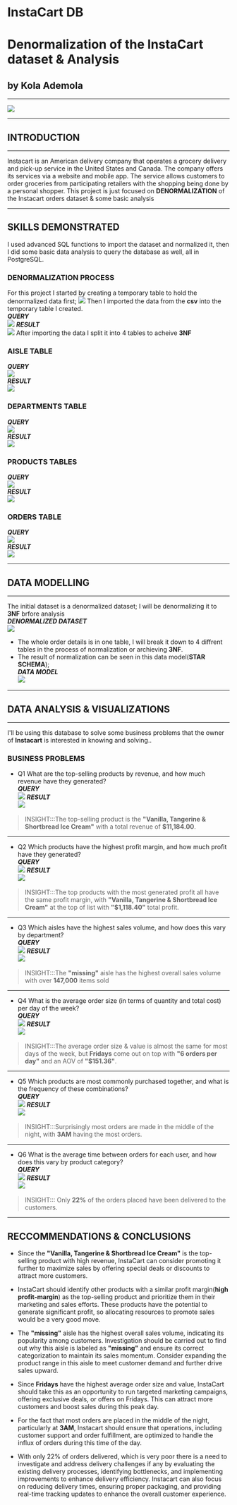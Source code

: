 # InstaCart DB
# Denormalization of the InstaCart dataset &amp; Analysis
## by Kola Ademola
___
![](images/Instacart_Logo.jpg)
___
## INTRODUCTION
___
Instacart is an American delivery company that operates a grocery delivery and pick-up service in the United States and Canada. The company offers its services via a website and mobile app. The service allows customers to order groceries from participating retailers with the shopping being done by a personal shopper. This project is just focused on **DENORMALIZATION** of the Instacart orders dataset & some basic analysis
___
## SKILLS DEMONSTRATED
I used advanced SQL functions to import the dataset and normalized it, then I did some basic data analysis to query the database as well, all in PostgreSQL.  

### DENORMALIZATION PROCESS
For this project I started by creating a temporary table to hold the denormalized data first;
![](images/temp_table_query.png)
Then I imported the data from the **csv** into the temporary table I created.  
___QUERY___  
![](images/import_temp.png)
___RESULT___  
![](images/denormalized_data.png)
After importing the data I split it into 4 tables to acheive **3NF**
### AISLE TABLE
___QUERY___  
![](images/aisle_query.png)  
___RESULT___  
![](images/aisle_table.png)  
### DEPARTMENTS TABLE
___QUERY___  
![](images/departments_query.png)  
___RESULT___  
![](images/departments_table.png)  
### PRODUCTS TABLES
___QUERY___  
![](images/products_query.png)  
___RESULT___  
![](images/products_table.png)  
### ORDERS TABLE
___QUERY___  
![](images/orders_query.png)  
___RESULT___  
![](images/orders_table.png)  
___
## DATA MODELLING
___
The initial dataset is a denormalized dataset; I will be denormalizing it to **3NF** brfore analysis  
___DENORMALIZED DATASET___  
![](images/denormalized_data.png)
* The whole order details is in one table, I will break it down to 4 diffrent tables in the process of normalization or archieving **3NF**.   
* The result of normalization can be seen in this data model(**STAR SCHEMA**);  
___DATA MODEL___  
![](images/data_model.png)
___
## DATA ANALYSIS & VISUALIZATIONS
____
I'll be using this database to solve some business problems that the owner of **Instacart** is interested in knowing and solving..

### BUSINESS PROBLEMS
* Q1 What are the top-selling products by revenue, and how much revenue have they generated?  
___QUERY___  
![](images/q1.png)
___RESULT___  
![](images/q1_table.png)
> INSIGHT:::The top-selling product is the **"Vanilla, Tangerine & Shortbread Ice Cream"** with a total revenue of **$11,184.00**.
___
* Q2 Which products have the highest profit margin, and how much profit have they generated?  
___QUERY___  
![](images/q2.png)
___RESULT___  
![](images/q2_table.png)
> INSIGHT:::The top products with the most generated profit all have the same profit margin, with **"Vanilla, Tangerine & Shortbread Ice Cream"** at the top of list with **"$1,118.40"** total profit.
___
* Q3 Which aisles have the highest sales volume, and how does this vary by department?  
___QUERY___  
![](images/q3.png)
___RESULT___  
![](images/q3_table.png)
> INSIGHT:::The **"missing"** aisle has the highest overall sales volume with over **147,000** items sold
___
* Q4 What is the average order size (in terms of quantity and total cost) per day of the week?  
___QUERY___  
![](images/q4.png)
___RESULT___  
![](images/q4_table.png)
> INSIGHT:::The average order size & value is almost the same for most days of the week, but **Fridays** come out on top with **"6 orders per day"** and an AOV of **"$151.36"**.
___
* Q5 Which products are most commonly purchased together, and what is the frequency of these combinations?  
___QUERY___  
![](images/q5.png)
___RESULT___  
![](images/q5_table.png)
> INSIGHT:::Surprisingly most orders are made in the middle of the night, with **3AM** having the most orders.
___
* Q6 What is the average time between orders for each user, and how does this vary by product category?  
___QUERY___  
![](images/q6.png)
___RESULT___  
![](images/q6_table.png)
> INSIGHT::: Only **22%** of the orders placed have been delivered to the customers.
___
## RECCOMMENDATIONS & CONCLUSIONS
* Since the **"Vanilla, Tangerine & Shortbread Ice Cream"** is the top-selling product with high revenue, InstaCart can consider promoting it further to maximize sales by offering special deals or discounts to attract more customers.

* InstaCart should identify other products with a similar profit margin(**high profit-margin**) as the top-selling product and prioritize them in their marketing and sales efforts. These products have the potential to generate significant profit, so allocating resources to promote sales would be a very good move.

* The **"missing"** aisle has the highest overall sales volume, indicating its popularity among customers. Investigation should be carried out to find out why this aisle is labeled as **"missing"** and ensure its correct categorization to maintain its sales momentum. Consider expanding the product range in this aisle to meet customer demand and further drive sales upward.

* Since **Fridays** have the highest average order size and value, InstaCart should take this as an opportunity to run targeted marketing campaigns, offering exclusive deals, or offers on Fridays. This can attract more customers and boost sales during this peak day.

* For the fact that most orders are placed in the middle of the night, particularly at **3AM**, Instacart should ensure that operations, including customer support and order fulfillment, are optimized to handle the influx of orders during this time of the day.

* With only 22% of orders delivered, which is very poor there is a need to investigate and address delivery challenges if any by evaluating the existing delivery processes, identifying bottlenecks, and implementing improvements to enhance delivery efficiency. Instacart can also focus on reducing delivery times, ensuring proper packaging, and providing real-time tracking updates to enhance the overall customer experience.
